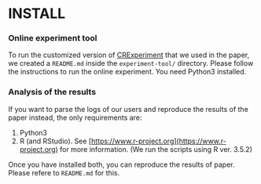 # INSTALL

### Online experiment tool

To run the customized version of [CRExperiment](https://github.com/ishepard/CRExperiment) that we used in the paper, we created a `README.md` inside the `experiment-tool/` directory. Please follow the instructions to run the online experiment. You need Python3 installed.

### Analysis of the results

If you want to parse the logs of our users and reproduce the results of the paper instead, the only requirements are:

1. Python3
2. R (and RStudio). See [https://www.r-project.org](https://www.r-project.org) for more information. (We run the scripts using R ver. 3.5.2)

Once you have installed both, you can reproduce the results of paper. Please refere to `README.md` for this.